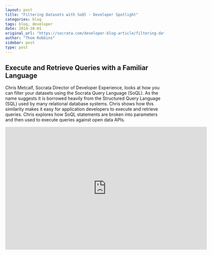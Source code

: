 ```yaml
---
layout: post
title: "Filtering Datasets with SoQl - Developer Spotlight"
categories: blog
tags: blog, developer
date: 2014-10-01
original_url: "https://socrata.com/developer-blog-article/filtering-datasets-soql-developer-spotlight/"
author: "Thom Robbins"
sidebar: post
type: post
---
```


## Execute and Retrieve Queries with a Familiar Language

Chris Metcalf, Socrata Director of Developer Experience, looks at how you can filter your datasets using the Socrata Query Language (SoQL). As the name suggests it is borrowed heavily from the Structured Query Language (SQL) used by many relational database systems. Chris shows how this similarity makes it easy for application developers to execute and retrieve queries. Chris explores how SoQL statements are broken into parameters and then used to execute queries against open data APIs.

<iframe id="ytplayer" type="text/html" width="640" height="390" src="https://www.youtube.com/embed/Ui_4cr_r8u0?autoplay=0" frameborder="0">You must enable iFrames</iframe>


